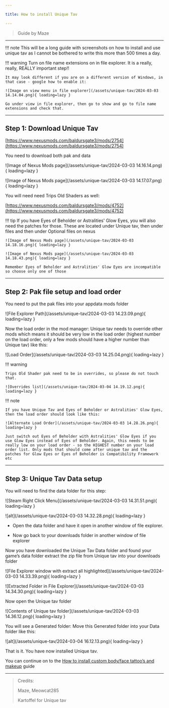 ```yaml
---

title: How to install Unique Tav

---
```


> Guide by Maze

---

!!! note
    This will be a long guide with screenshots on how to install and use unique tav as I cannot be bothered to write this more than 500 times a day. 

!!! warning
    Turn on file name extensions on in file explorer. It is a really, really, REALLY important step!!

    It may look different if you are on a different version of Windows, in that case - google how to enable it:

    ![Image on view menu in file explorer](/assets/unique-tav/2024-03-03 14.14.04.png){ loading=lazy }

    Go under view in file explorer, then go to show and go to file name extensions and check that.

---

## Step 1: Download Unique Tav

[https://www.nexusmods.com/baldursgate3/mods/2754](https://www.nexusmods.com/baldursgate3/mods/2754)

You need to download both pak and data

![Image of Nexus Mods page](/assets/unique-tav/2024-03-03 14.16.14.png){ loading=lazy }

![Image of Nexus Mods page](/assets/unique-tav/2024-03-03 14.17.07.png){ loading=lazy }

You will need need Trips Old Shaders as well: 

[https://www.nexusmods.com/baldursgate3/mods/4752](https://www.nexusmods.com/baldursgate3/mods/4752)

!!! tip
    If you have Eyes of Beholder or Astralities' Glow Eyes, you will also need the patches for those. These are located under Unique tav, then under files and then under Optional files on nexus

    ![Image of Nexus Mods page](/assets/unique-tav/2024-03-03 14.18.16.png){ loading=lazy }

    ![Image of Nexus Mods page](/assets/unique-tav/2024-03-03 14.18.43.png){ loading=lazy }

    Remember Eyes of Beholder and Astralities' Glow Eyes are incompatible so choose only one of those

---

## Step 2: Pak file setup and load order

You need to put the pak files into your appdata mods folder

![File Explorer Path](/assets/unique-tav/2024-03-03 14.23.09.png){ loading=lazy }

Now the load order in the mod manager: Unique tav needs to override other mods which means it should be very low in the load order (highest number on the load order, only a few mods should have a higher number than Unique tav) like this:

![Load Order](/assets/unique-tav/2024-03-03 14.25.04.png){ loading=lazy }

!!! warning
    
    Trips Old Shader pak need to be in overrides, so please do not touch that.

    ![Overrides list](/assets/unique-tav/2024-03-04 14.19.12.png){ loading=lazy }

!!! note
    
    If you have Unique Tav and Eyes of Beholder or Astralities' Glow Eyes, then the load order should look like this: 

    ![Alternate Load Order](/assets/unique-tav/2024-03-03 14.28.26.png){ loading=lazy }

    Just switch out Eyes of Beholder with Astralities' Glow Eyes if you use Glow Eyes instead of Eyes of Beholder. Again, this needs to be really low on your load order - so the HIGHEST number on your load order list. Only mods that should come after unique tav and the patches for Glow Eyes or Eyes of Beholder is Compatibility Framework etc

---

## Step 3: Unique Tav Data setup

You will need to find the data folder for this step:

![Steam Right Click Menu](/assets/unique-tav/2024-03-03 14.31.51.png){ loading=lazy }

![alt](/assets/unique-tav/2024-03-03 14.32.28.png){ loading=lazy }

 - Open the data folder and have it open in another window of file explorer. 

 - Now go back to your downloads folder in another window of file explorer

Now you have downloaded the Unique Tav Data folder and found your game’s data folder extract the zip file from Unique tav into your downloads folder

![File Explorer window with extract all highlighted](/assets/unique-tav/2024-03-03 14.33.39.png){ loading=lazy }

![Extracted Folder in File Explorer](/assets/unique-tav/2024-03-03 14.34.30.png){ loading=lazy }

Now open the Unique tav folder

![Contents of Unique tav folder](/assets/unique-tav/2024-03-03 14.36.12.png){ loading=lazy }

You will see a Generated folder: Move this Generated folder into your Data folder like this:

![alt](/assets/unique-tav/2024-03-04 16.12.13.png){ loading=lazy }

That is it. You have now installed Unique tav. 

You can continue on to the [How to install custom body/face tattoo’s and makeup](replace-files-unique-tav.md) guide

---

> Credits:
>
> Maze, Meowcat285
>
> Kartoffel for Unique tav